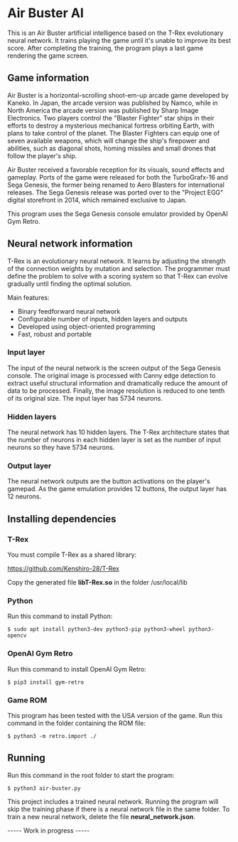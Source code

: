 # Air Buster AI

This is an Air Buster artificial intelligence based on the T-Rex evolutionary neural network. It trains playing the game until it's unable to improve its best score. After completing the training, the program plays a last game rendering the game screen.

## Game information

Air Buster is a horizontal-scrolling shoot-em-up arcade game developed by Kaneko. In Japan, the arcade version was published by Namco, while in North America the arcade version was published by Sharp Image Electronics. Two players control the "Blaster Fighter" star ships in their efforts to destroy a mysterious mechanical fortress orbiting Earth, with plans to take control of the planet. The Blaster Fighters can equip one of seven available weapons, which will change the ship's firepower and abilities, such as diagonal shots, homing missiles and small drones that follow the player's ship.

Air Buster received a favorable reception for its visuals, sound effects and gameplay. Ports of the game were released for both the TurboGrafx-16 and Sega Genesis, the former being renamed to Aero Blasters for international releases. The Sega Genesis release was ported over to the "Project EGG" digital storefront in 2014, which remained exclusive to Japan. 

This program uses the Sega Genesis console emulator provided by OpenAI Gym Retro.

## Neural network information

T-Rex is an evolutionary neural network. It learns by adjusting the strength of the connection weights by mutation and selection. The programmer must define the problem to solve with a scoring system so that T-Rex can evolve gradually until finding the optimal solution.

Main features:

- Binary feedforward neural network
- Configurable number of inputs, hidden layers and outputs
- Developed using object-oriented programming
- Fast, robust and portable

### Input layer

The input of the neural network is the screen output of the Sega Genesis console. The original image is processed with Canny edge detection to extract useful structural information and dramatically reduce the amount of data to be processed. Finally, the image resolution is reduced to one tenth of its original size. The input layer has 5734 neurons.

### Hidden layers

The neural network has 10 hidden layers. The T-Rex architecture states that the number of neurons in each hidden layer is set as the number of input neurons so they have 5734 neurons.

### Output layer

The neural network outputs are the button activations on the player's gamepad. As the game emulation provides 12 buttons, the output layer has 12 neurons.

## Installing dependencies

### T-Rex

You must compile T-Rex as a shared library:

https://github.com/Kenshiro-28/T-Rex

Copy the generated file **libT-Rex.so** in the folder /usr/local/lib

### Python

Run this command to install Python:

```
$ sudo apt install python3-dev python3-pip python3-wheel python3-opencv
```

### OpenAI Gym Retro

Run this command to install OpenAI Gym Retro:

```
$ pip3 install gym-retro
```

### Game ROM

This program has been tested with the USA version of the game. Run this command in the folder containing the ROM file:

```
$ python3 -m retro.import ./
```

## Running

Run this command in the root folder to start the program:

```
$ python3 air-buster.py
```

This project includes a trained neural network. Running the program will skip the training phase if there is a neural network file in the same folder. To train a new neural network, delete the file **neural_network.json**.

----- Work in progress -----
